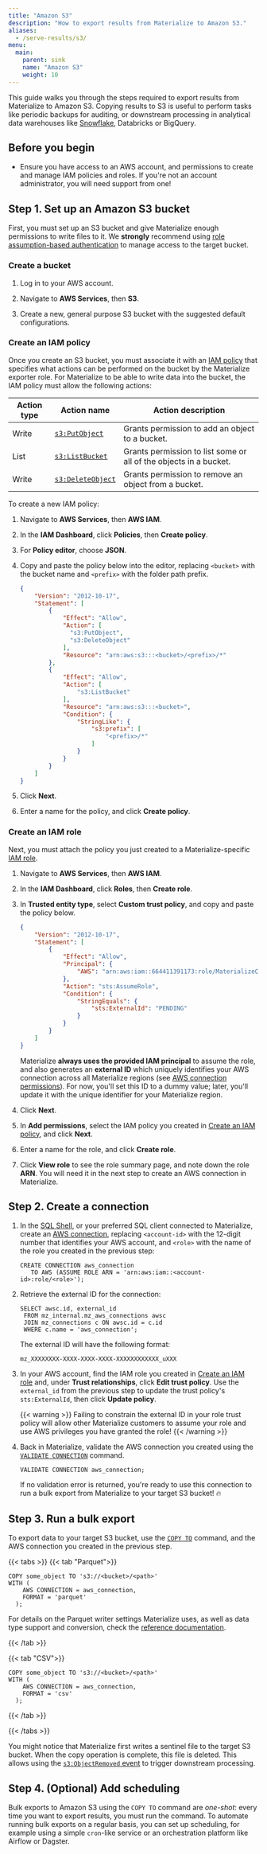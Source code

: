 ```yaml
---
title: "Amazon S3"
description: "How to export results from Materialize to Amazon S3."
aliases:
  - /serve-results/s3/
menu:
  main:
    parent: sink
    name: "Amazon S3"
    weight: 10
---
```


This guide walks you through the steps required to export results from
Materialize to Amazon S3. Copying results to S3 is
useful to perform tasks like periodic backups for auditing, or downstream
processing in analytical data warehouses like [Snowflake](/serve-results/snowflake/),
Databricks or BigQuery.

## Before you begin

- Ensure you have access to an AWS account, and permissions to create and manage
  IAM policies and roles. If you're not an account administrator, you will need
  support from one!

## Step 1. Set up an Amazon S3 bucket

First, you must set up an S3 bucket and give Materialize enough permissions to
write files to it. We **strongly** recommend using [role assumption-based authentication](/sql/create-connection/#aws-permissions)
to manage access to the target bucket.

### Create a bucket

1. Log in to your AWS account.

1. Navigate to **AWS Services**, then **S3**.

1. Create a new, general purpose S3 bucket with the suggested default
   configurations.

### Create an IAM policy

Once you create an S3 bucket, you must associate it with an [IAM policy](https://docs.aws.amazon.com/IAM/latest/UserGuide/access_policies.html)
that specifies what actions can be performed on the bucket by the Materialize
exporter role. For Materialize to be able to write data into the bucket, the
IAM policy must allow the following actions:

Action type  | Action name                                                                            | Action description
-------------|----------------------------------------------------------------------------------------|---------------
Write        | [`s3:PutObject`](https://docs.aws.amazon.com/AmazonS3/latest/API/API_PutObject.html)      | Grants permission to add an object to a bucket.
List         | [`s3:ListBucket`](https://docs.aws.amazon.com/AmazonS3/latest/API/API_ListObjectsV2.html) | Grants permission to list some or all of the objects in a bucket.
Write        | [`s3:DeleteObject`](https://docs.aws.amazon.com/AmazonS3/latest/API/API_DeleteObject.html)| Grants permission to remove an object from a bucket.

To create a new IAM policy:

1. Navigate to **AWS Services**, then **AWS IAM**.

1. In the **IAM Dashboard**, click **Policies**, then **Create policy**.

1. For **Policy editor**, choose **JSON**.

1. Copy and paste the policy below into the editor, replacing `<bucket>` with
   the bucket name and `<prefix>` with the folder path prefix.

   ```json
   {
       "Version": "2012-10-17",
       "Statement": [
           {
               "Effect": "Allow",
               "Action": [
                 "s3:PutObject",
                 "s3:DeleteObject"
               ],
               "Resource": "arn:aws:s3:::<bucket>/<prefix>/*"
           },
           {
               "Effect": "Allow",
               "Action": [
                   "s3:ListBucket"
               ],
               "Resource": "arn:aws:s3:::<bucket>",
               "Condition": {
                   "StringLike": {
                       "s3:prefix": [
                           "<prefix>/*"
                       ]
                   }
               }
           }
       ]
   }
   ```

1. Click **Next**.

1. Enter a name for the policy, and click **Create policy**.

### Create an IAM role

Next, you must attach the policy you just created to a Materialize-specific
[IAM role](https://docs.aws.amazon.com/IAM/latest/UserGuide/id_roles.html).

1. Navigate to **AWS Services**, then **AWS IAM**.

1. In the **IAM Dashboard**, click **Roles**, then **Create role**.

1. In **Trusted entity type**, select **Custom trust policy**, and copy and
   paste the policy below.

   ```json
   {
       "Version": "2012-10-17",
       "Statement": [
           {
               "Effect": "Allow",
               "Principal": {
                   "AWS": "arn:aws:iam::664411391173:role/MaterializeConnection"
               },
               "Action": "sts:AssumeRole",
               "Condition": {
                   "StringEquals": {
                       "sts:ExternalId": "PENDING"
                   }
               }
           }
       ]
   }
   ```

   Materialize **always uses the provided IAM principal** to assume the role, and
   also generates an **external ID** which uniquely identifies your AWS connection
   across all Materialize regions (see [AWS connection permissions](/sql/create-connection/#aws-permissions)).
   For now, you'll set this ID to a dummy value; later, you'll update it with
   the unique identifier for your Materialize region.

1. Click **Next**.

1. In **Add permissions**, select the IAM policy you created in [Create an IAM policy](#create-an-iam-policy),
   and click **Next**.

1. Enter a name for the role, and click **Create role**.

1. Click **View role** to see the role summary page, and note down the
   role **ARN**. You will need it in the next step to create an AWS connection in
   Materialize.

## Step 2. Create a connection

1. In the [SQL Shell](https://console.materialize.com/), or your preferred SQL
   client connected to Materialize, create an [AWS connection](/sql/create-connection/#aws),
   replacing `<account-id>` with the 12-digit number that identifies your
   AWS account, and  `<role>` with the name of the role you created in the
   previous step:

   ```mzsql
   CREATE CONNECTION aws_connection
      TO AWS (ASSUME ROLE ARN = 'arn:aws:iam::<account-id>:role/<role>');
   ```

1. Retrieve the external ID for the connection:

   ```mzsql
   SELECT awsc.id, external_id
    FROM mz_internal.mz_aws_connections awsc
    JOIN mz_connections c ON awsc.id = c.id
    WHERE c.name = 'aws_connection';
   ```

   The external ID will have the following format:

   ```text
   mz_XXXXXXXX-XXXX-XXXX-XXXX-XXXXXXXXXXXX_uXXX
   ```

1. In your AWS account, find the IAM role you created in [Create an IAM role](#create-an-iam-role)
   and, under **Trust relationships**, click **Edit trust policy**. Use the
   `external_id` from the previous step to update the trust policy's
   `sts:ExternalId`, then click **Update policy**.

   {{< warning >}}
   Failing to constrain the external ID in your role trust policy
   will allow other Materialize customers to assume your role and use AWS
   privileges you have granted the role!
   {{< /warning >}}

1. Back in Materialize, validate the AWS connection you created using the
   [`VALIDATE CONNECTION`](/sql/validate-connection) command.

   ```mzsql
   VALIDATE CONNECTION aws_connection;
   ```

   If no validation error is returned, you're ready to use this connection to
   run a bulk export from Materialize to your target S3 bucket! 🔥

## Step 3. Run a bulk export

To export data to your target S3 bucket, use the [`COPY TO`](/sql/copy-to/#copy-to-s3)
command, and the AWS connection you created in the previous step.

{{< tabs >}}
{{< tab "Parquet">}}

```mzsql
COPY some_object TO 's3://<bucket>/<path>'
WITH (
    AWS CONNECTION = aws_connection,
    FORMAT = 'parquet'
  );
```

For details on the Parquet writer settings Materialize uses, as well as data
type support and conversion, check the [reference documentation](/sql/copy-to/#copy-to-s3-parquet).

{{< /tab >}}

{{< tab "CSV">}}

```mzsql
COPY some_object TO 's3://<bucket>/<path>'
WITH (
    AWS CONNECTION = aws_connection,
    FORMAT = 'csv'
  );
```

{{< /tab >}}

{{< /tabs >}}

You might notice that Materialize first writes a sentinel file to the target S3
bucket. When the copy operation is complete, this file is deleted. This allows
using the [`s3:ObjectRemoved` event](https://docs.aws.amazon.com/AmazonS3/latest/userguide/notification-how-to-event-types-and-destinations.html#supported-notification-event-types)
to trigger downstream processing.

## Step 4. (Optional) Add scheduling

Bulk exports to Amazon S3 using the `COPY TO` command are _one-shot_: every time
you want to export results, you must run the command. To automate running bulk
exports on a regular basis, you can set up scheduling, for example using a
simple `cron`-like service or an orchestration platform like Airflow or
Dagster.
